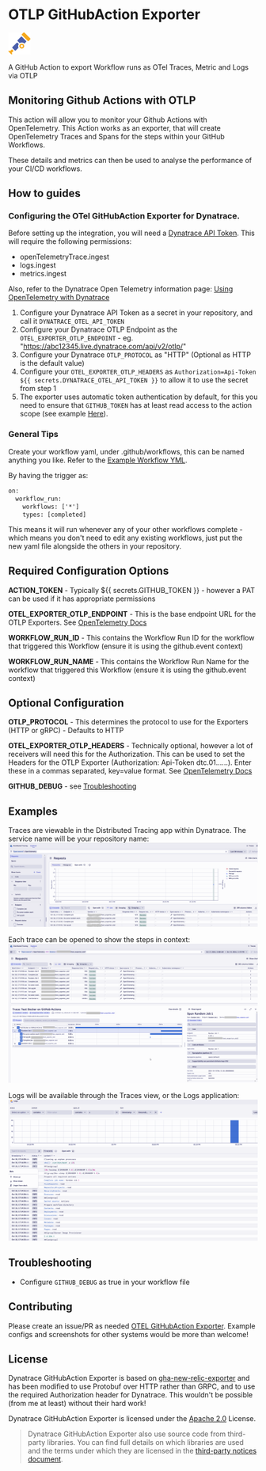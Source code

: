 # OTLP GitHubAction Exporter
<p float="left">
  <img src="images/opentelemetry-logo.png" alt="OpenTelemetry Logo" width="45" height="" style="background-color:white;">
</p>
A GitHub Action to export Workflow runs as OTel Traces, Metric and Logs via OTLP


## Monitoring Github Actions with OTLP
This action will allow you to monitor your Github Actions with OpenTelemetry.
This Action works as an exporter, that will create OpenTelemetry Traces and Spans for the steps within your GitHub Workflows.

These details and metrics can then be used to analyse the performance of your CI/CD workflows.


## How to guides

### Configuring the OTel GitHubAction Exporter for Dynatrace.

Before setting up the integration, you will need a [Dynatrace API Token](https://docs.dynatrace.com/docs/dynatrace-api/basics/dynatrace-api-authentication).
This will require the following permissions:
- openTelemetryTrace.ingest
- logs.ingest
- metrics.ingest

Also, refer to the Dynatrace Open Telemetry information page:
[Using OpenTelemetry with Dynatrace](https://docs.dynatrace.com/docs/get-started/opentelemetry)


1. Configure your Dynatrace API Token as a secret in your repository, and call it `DYNATRACE_OTEL_API_TOKEN`
2. Configure your Dynatrace OTLP Endpoint as the `OTEL_EXPORTER_OTLP_ENDPOINT` - eg. "https://abc12345.live.dynatrace.com/api/v2/otlp/"
3. Configure your Dynatrace `OTLP_PROTOCOL` as "HTTP" (Optional as HTTP is the default value)
4. Configure your `OTEL_EXPORTER_OTLP_HEADERS` as `Authorization=Api-Token ${{ secrets.DYNATRACE_OTEL_API_TOKEN }}` to allow it to use the secret from step 1
5. The exporter uses automatic token authentication by default, for this you need to ensure that `GITHUB_TOKEN` has at least read access to the action scope (see example [Here](OTLP-GitHubAction-Exporter.yaml.dynatrace.example?plain=1#L8)).

### General Tips
Create your workflow yaml, under .github/workflows, this can be named anything you like.
Refer to the [Example Workflow YML](OTLP-GitHubAction-Exporter.yaml.dynatrace.example).

By having the trigger as:
```
on:
  workflow_run:
    workflows: ['*']
    types: [completed]
```
This means it will run whenever any of your other workflows complete - which means you don't need to edit any existing workflows, just put the new yaml file alongside the others in your repository.

## Required Configuration Options
**ACTION_TOKEN** - Typically ${{ secrets.GITHUB_TOKEN }} - however a PAT can be used if it has appropriate permissions

**OTEL_EXPORTER_OTLP_ENDPOINT** - This is the base endpoint URL for the OTLP Exporters. See [OpenTelemetry Docs](https://opentelemetry.io/docs/languages/sdk-configuration/otlp-exporter/#otel_exporter_otlp_endpoint)

**WORKFLOW_RUN_ID** - This contains the Workflow Run ID for the workflow that triggered this Workflow (ensure it is using the github.event context)

**WORKFLOW_RUN_NAME** - This contains the Workflow Run Name for the workflow that triggered this Workflow (ensure it is using the github.event context)

## Optional Configuration
**OTLP_PROTOCOL** - This determines the protocol to use for the Exporters (HTTP or gRPC) - Defaults to HTTP

**OTEL_EXPORTER_OTLP_HEADERS** - Technically optional, however a lot of receivers will need this for the Authorization. This can be used to set the Headers for the OTLP Exporter (Authorization: Api-Token dtc.01......). Enter these in a commas separated, key=value format. See [OpenTelemetry Docs](https://opentelemetry.io/docs/languages/sdk-configuration/otlp-exporter/#otel_exporter_otlp_headers)

**GITHUB_DEBUG** - see [Troubleshooting](#Troubleshooting)

## Examples

Traces are viewable in the Distributed Tracing app within Dynatrace. The service name will be your repository name:
![DsitrubutedTraces](images/DistributedTraces.png)

Each trace can be opened to show the steps in context:
![SingleTrace](images/SingleTrace.png)

Logs will be available through the Traces view, or the Logs application:
![Logs](images/Logs.png)

## Troubleshooting 

- Configure `GITHUB_DEBUG` as true in your workflow file

## Contributing

Please create an issue/PR as needed [OTEL GitHubAction Exporter](/../../issues).
Example configs and screenshots for other systems would be more than welcome!

## License

Dynatrace GitHubAction Exporter is based on [gha-new-relic-exporter](https://github.com/newrelic-experimental/gha-new-relic-exporter/) and has been modified to use Protobuf over HTTP rather than GRPC, and to use the required Authorization header for Dynatrace. This wouldn't be possible (from me at least) without their hard work!

Dynatrace GitHubAction Exporter is licensed under the [Apache 2.0](http://apache.org/licenses/LICENSE-2.0.txt) License.

>Dynatrace GitHubAction Exporter also use source code from third-party libraries. You can find full details on which libraries are used and the terms under which they are licensed in the [third-party notices document](THIRDPARTYLICENSES).